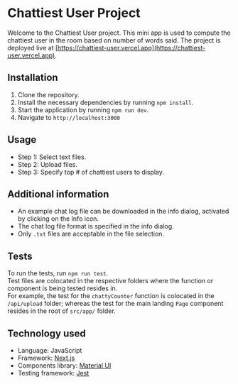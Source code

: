 # Chattiest User Project

Welcome to the Chattiest User project. This mini app is used to compute the chattiest user in the room based on number of words said. The project is deployed live at [https://chattiest-user.vercel.app](https://chattiest-user.vercel.app).

## Installation

1. Clone the repository.
2. Install the necessary dependencies by running `npm install`.
3. Start the application by running `npm run dev`.
4. Navigate to `http://localhost:3000`

## Usage

- Step 1: Select text files.
- Step 2: Upload files.
- Step 3: Specify top # of chattiest users to display.

## Additional information

- An example chat log file can be downloaded in the info dialog, activated by clicking on the Info icon.
- The chat log file format is specified in the info dialog.
- Only `.txt` files are acceptable in the file selection.

## Tests

To run the tests, run `npm run test`.  
Test files are colocated in the respective folders where the function or component is being tested resides in.  
For example, the test for the `chattyCounter` function is colocated in the `/api/upload` folder; whereas the test for the main landing `Page` component resides in the root of `src/app/` folder.

## Technology used

- Language: JavaScript
- Framework: [Next.js](https://nextjs.org/)
- Components library: [Material UI](https://mui.com/)
- Testing framework: [Jest](https://jestjs.io/)
